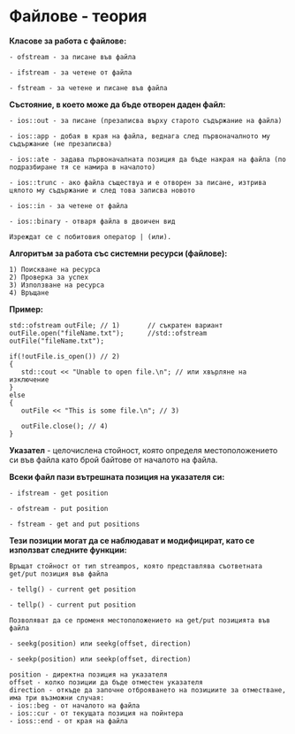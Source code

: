 # Файлове - теория

**Класове за работа с файлове:**

```
- ofstream - за писане във файла

- ifstream - за четене от файла

- fstream - за четене и писане във файла
```

**Състояние, в което може да бъде отворен даден файл:**

```
- ios::out - за писане (презаписва върху старото съдържание на файла)

- ios::app - добая в края на файла, веднага след първоначалното му съдържание (не презаписва)

- ios::ate - задава първоначалната позиция да бъде накрая на файла (по подразбиране тя се намира в началото)

- ios::trunc - ако файла съществуа и е отворен за писане, изтрива цялото му съдържание и след това записва новото

- ios::in - за четене от файла

- ios::binary - отваря файла в двоичен вид

Изреждат се с побитовия оператор | (или).
```

**Алгоритъм за работа със системни ресурси (файлове):**

```
1) Поискване на ресурса
2) Проверка за успех
3) Използване на ресурса
4) Връщане
```

**Пример:**

```
std::ofstream outFile; // 1)       // съкратен вариант
outFile.open("fileName.txt");      //std::ofstream outFile("fileName.txt");

if(!outFile.is_open()) // 2)
{
   std::cout << "Unable to open file.\n"; // или хвърляне на изключение
}
else
{
   outFile << "This is some file.\n"; // 3)
   
   outFile.close(); // 4)
}

```

**Указател** - целочислена стойност, която определя местоположението си във файла като брой байтове от началото на файла.


**Всеки файл пази вътрешната позиция на указателя си:**

```
- ifstream - get position

- ofstream - put position

- fstream - get and put positions
```

**Тези позиции могат да се наблюдават и модифицират, като се използват следните функции:**

```
Връщат стойност от тип streampos, която представлява съответната get/put позиция във файла 

- tellg() - current get position

- tellp() - current put position
```

```
Позволяват да се променя местоположението на get/put позицията във файла

- seekg(position) или seekg(offset, direction)

- seekp(position) или seekp(offset, direction)
```

```
position - директна позиция на указателя
offset - колко позиции да бъде отместен указателя
direction - откъде да започне отброяването на позициите за отместване, има три възможни случая:
- ios::beg - от началото на файла
- ios::cur - от текущата позиция на пойнтера
- ioss::end - от края на файла
```



